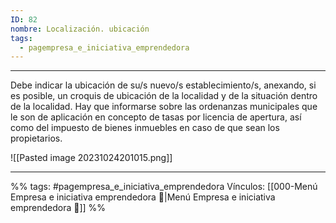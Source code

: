 ```yaml
---
ID: 82
nombre: Localización. ubicación
tags:
  - pagempresa_e_iniciativa_emprendedora
---
```

___
Debe indicar la ubicación de su/s nuevo/s establecimiento/s, anexando, si es posible, un croquis de ubicación de la localidad y de la situación dentro de la localidad. Hay que informarse sobre las ordenanzas municipales que le son de aplicación en concepto de tasas por licencia de apertura, así como del impuesto de bienes inmuebles en caso de que sean los propietarios.

![[Pasted image 20231024201015.png]]



____
%%
tags:  #pagempresa_e_iniciativa_emprendedora 
Vínculos:  [[000-Menú Empresa e iniciativa emprendedora 📃|Menú Empresa e iniciativa emprendedora 📃]]
%%